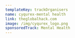 ```yaml
---
templateKey: trackOrganisers
name: cyqurex-mental health
link: theglobalhack.com
image: /img/cyqurex_logo.png
sponsoredTrack: Mental Health
---
```

